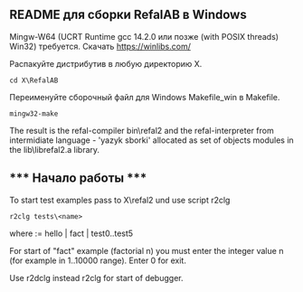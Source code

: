 README для сборки RefalAB в Windows 
-------------------------------------

Mingw-W64 (UCRT Runtime gcc 14.2.0 или позже (with POSIX threads) Win32) требуется.
Скачать https://winlibs.com/

Распакуйте дистрибутив в любую директорию X.

	cd X\RefalAB

Переименуйте сборочный файл для Windows Makefile_win в Makefile.

	mingw32-make

The result is the refal-compiler bin\refal2 
and the refal-interpreter from intermidiate language - 'yazyk sborki' 
allocated as set of objects modules in the lib\librefal2.a library.


*** Начало работы ***
------------------------

To start test examples pass to X\refal2 und use script r2clg 

	r2clg tests\<name>

where <name>:= hello | fact | test0..test5
 
For start of "fact" example (factorial n) you must enter the integer value n 
(for example in 1..10000 range). Enter 0 for exit. 

Use r2dclg instead r2clg for start of debugger.
